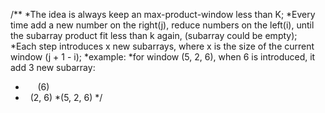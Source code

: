 /**
*The idea is always keep an max-product-window less than K;
*Every time add a new number on the right(j), reduce numbers on the left(i), until the subarray product fit less than k again, (subarray could be empty);
*Each step introduces x new subarrays, where x is the size of the current window (j + 1 - i);
*example:
*for window (5, 2, 6), when 6 is introduced, it add 3 new subarray:
*      (6)
*   (2, 6)
*(5, 2, 6)
*/